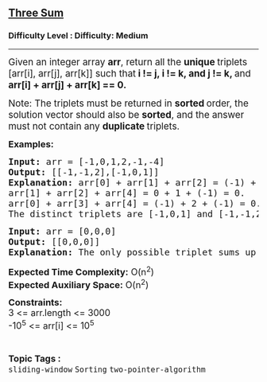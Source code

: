 <h2><a href="https://www.geeksforgeeks.org/problems/three-sum/1?">Three Sum</a></h2><h3>Difficulty Level : Difficulty: Medium</h3><hr><div class="problems_problem_content__Xm_eO"><p><span style="font-size: 14pt;">Given an integer array <strong>arr</strong>, return all the <strong>unique </strong>triplets [arr[i], arr[j], arr[k]] such that<strong> i != j, i != k, and j != k, </strong>and <strong>arr[i] + arr[j] + arr[k] == 0.</strong></span></p>
<p><span style="font-size: 14pt;">Note: The triplets must be returned in <strong>sorted </strong>order, the solution vector should also be <strong>sorted</strong>, and the answer must not contain any <strong>duplicate </strong>triplets.</span></p>
<p><span style="font-size: 18px;"><strong>Examples:</strong></span></p>
<pre><span style="font-size: 18px;"><strong>Input: </strong>arr = [-1,0,1,2,-1,-4]
<strong>Output: </strong>[[-1,-1,2],[-1,0,1]]<strong>
Explanation: </strong>arr[0] + arr[1] + arr[2] = (-1) + 0 + 1 = 0.
arr[1] + arr[2] + arr[4] = 0 + 1 + (-1) = 0.
arr[0] + arr[3] + arr[4] = (-1) + 2 + (-1) = 0.
The distinct triplets are [-1,0,1] and [-1,-1,2].</span>
</pre>
<pre><span style="font-size: 18px;"><strong>Input: </strong>arr = [0,0,0]
<strong>Output: </strong>[[0,0,0]]<strong>
Explanation: </strong>The only possible triplet sums up to 0.</span></pre>
<p><span style="font-size: 18px;"><strong>Expected Time Complexity:</strong> O(n<sup>2</sup>)<br><strong>Expected Auxiliary Space:</strong> O(n<sup>2</sup>)</span></p>
<p><span style="font-size: 18px;"><strong>Constraints:<br></strong></span><span style="font-size: 18px;">3 &lt;= arr.length &lt;= 3000<br></span><span style="font-size: 18px;">-10<sup>5</sup> &lt;= arr[i] &lt;= 10<sup>5</sup></span></p></div><br><p><span style=font-size:18px><strong>Topic Tags : </strong><br><code>sliding-window</code>&nbsp;<code>Sorting</code>&nbsp;<code>two-pointer-algorithm</code>&nbsp;